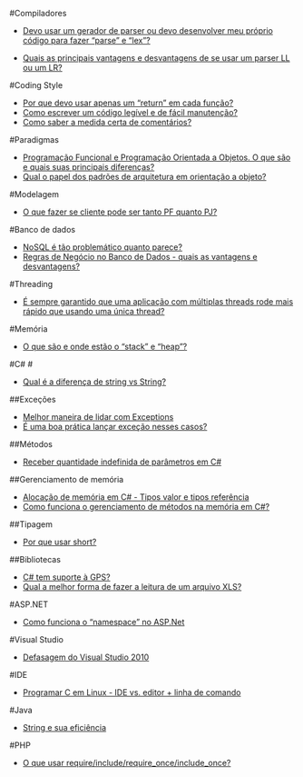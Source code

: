 #Compiladores

- [Devo usar um gerador de parser ou devo desenvolver meu próprio código para fazer “parse” e “lex”?](http://pt.stackoverflow.com/q/2130/101)

- [Quais as principais vantagens e desvantagens de se usar um parser LL ou um LR?](http://pt.stackoverflow.com/q/2044/101)

#Coding Style

- [Por que devo usar apenas um “return” em cada função?](http://pt.stackoverflow.com/q/2477/101)
- [Como escrever um código legível e de fácil manutenção?](http://pt.stackoverflow.com/q/13890/101)
- [Como saber a medida certa de comentários?](http://pt.stackoverflow.com/q/15488/101)

#Paradigmas

- [Programação Funcional e Programação Orientada a Objetos. O que são e quais suas principais diferenças?](http://pt.stackoverflow.com/a/13388/101)
- [Qual o papel dos padrões de arquitetura em orientação a objeto?](http://pt.stackoverflow.com/q/15916/101)

#Modelagem

- [O que fazer se cliente pode ser tanto PF quanto PJ?](http://pt.stackoverflow.com/q/14839/101)

#Banco de dados

- [NoSQL é tão problemático quanto parece?](http://pt.stackoverflow.com/q/14533/101)
- [Regras de Negócio no Banco de Dados - quais as vantagens e desvantagens?](http://pt.stackoverflow.com/q/15739/101)

#Threading

- [É sempre garantido que uma aplicação com múltiplas threads rode mais rápido que usando uma única thread?](http://pt.stackoverflow.com/q/1946/101)

#Memória

- [O que são e onde estão o “stack” e “heap”?](http://pt.stackoverflow.com/q/3797/101)

#C# #

- [Qual é a diferença de string vs String?](http://pt.stackoverflow.com/a/3787/101)

##Exceções

- [Melhor maneira de lidar com Exceptions](http://pt.stackoverflow.com/a/13611/101)
- [É uma boa prática lançar exceção nesses casos?](http://pt.stackoverflow.com/q/15261/101)

##Métodos

- [Receber quantidade indefinida de parâmetros em C#](http://pt.stackoverflow.com/q/14532/101)

##Gerenciamento de memória

- [Alocação de memória em C# - Tipos valor e tipos referência](http://pt.stackoverflow.com/q/14490/101)
- [Como funciona o gerenciamento de métodos na memória em C#?](http://pt.stackoverflow.com/q/14334/101)

##Tipagem

- [Por que usar short?](http://pt.stackoverflow.com/q/13930/101)

##Bibliotecas

- [C# tem suporte à GPS?](http://pt.stackoverflow.com/q/14856/101)
- [Qual a melhor forma de fazer a leitura de um arquivo XLS?](http://pt.stackoverflow.com/a/15605/101)

#ASP.NET

- [Como funciona o “namespace” no ASP.Net](http://pt.stackoverflow.com/q/15666/101)

#Visual Studio

- [Defasagem do Visual Studio 2010](http://pt.stackoverflow.com/q/14704/101)

#IDE

- [Programar C em Linux - IDE vs. editor + linha de comando](http://pt.stackoverflow.com/q/15794/101)

#Java

- [String e sua eficiência](http://pt.stackoverflow.com/q/16050/101)

#PHP

- [O que usar require/include/require_once/include_once?](http://pt.stackoverflow.com/q/15286/101)
